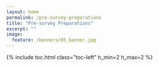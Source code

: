 ```yaml
---
layout: home
permalink: /pre-survey-preparations
title: "Pre-survey Preparations"
excerpt: ""
image:
  feature: /banners/05_banner.jpg
---
```

{% include toc.html class="toc-left" h_min=2 h_max=2 %}
